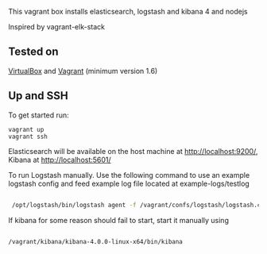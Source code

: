 This vagrant box installs elasticsearch, logstash and kibana 4 and nodejs

Inspired by vagrant-elk-stack

## Tested on

[VirtualBox](https://www.virtualbox.org/) and [Vagrant](http://www.vagrantup.com/) (minimum version 1.6)



## Up and SSH

To get started run:

    vagrant up
    vagrant ssh

Elasticsearch will be available on the host machine at [http://localhost:9200/](http://localhost:9200/), Kibana at [http://localhost:5601/](http://localhost:5601/)



To run Logstash manually.
Use the following command to use an example logstash config and feed example log file located at example-logs/testlog



```bash

 /opt/logstash/bin/logstash agent -f /vagrant/confs/logstash/logstash.conf

```


If kibana for some reason should fail to start, start it manually using

```bash

/vagrant/kibana/kibana-4.0.0-linux-x64/bin/kibana

```
